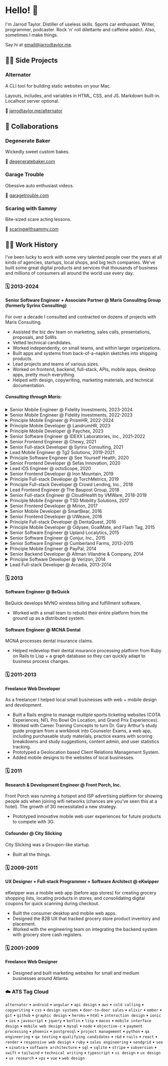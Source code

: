 # Hello! 👋

I'm Jarrod Taylor. Distiller of useless skills. Sports car enthusiast. Writer, programmer, podcaster. Rock 'n' roll dilettante and caffeine addict. Also, sometimes I make things.

Say hi at email@jarrodtaylor.me.

## :technologist: Side Projects

### Alternator

A CLI tool for building static websites on your Mac.

Layouts, includes, and variables in HTML, CSS, and JS. Markdown built-in. Localhost server optional.

:link: [jarrodtaylor.me/alternator](https://jarrodtaylor.me/alternator/)

## :handshake: Collaborations

### Degenerate Baker

Wickedly sweet custom bakes.

:link: [degeneratebaker.com](https://degeneratebaker.com/gallery)

### Garage Trouble

Obessive auto enthusiast videos.

:link: [garagetrouble.com](https://www.youtube.com/@garagetrouble)

### Scaring with Sammy

Bite-sized scare acting lessons.

:link: [scaringwithsammy.com](https://scaringwithsammy.com)

## :man_office_worker: Work History

I’ve been lucky to work with some very talented people over the years at all kinds of agencies, startups, local shops, and big tech companies. We’ve built some great digital products and services that thousands of business and millions of consumers all around the world use every day.

### :spiral_calendar: 2013-2024

#### Senior Software Engineer + Associate Partner @ Maris Consulitng Group (formerly Syrinx Consulting)

For over a decade I consulted and contracted on dozens of projects with Maris Consulting.

- Assisted the biz dev team on marketing, sales calls, presentations, proposals, and SoWs.
- Vetted technical candidates.
- Worked independently, on small teams, and within larger organizations.
- Built apps and systems from back-of-a-napkin sketches into shipping products.
- Lead projects and teams of various sizes.
- Worked on frontend, backend, full-stack, APIs, mobile apps, desktop apps, pretty much everything.
- Helped with design, copywriting, marketing materials, and technical documentation.

##### Consulting through Maris:

<details>
  <summary>Senior Mobile Engineer @ Fidelity Investments, 2023-2024</summary><br />

  The Fidelity Bloom app uses psychology to help people improve their saving and spending habits.

  I helped design and implement a scalable configuration system inside the app so we could customize features for universities and corporate sponsors, allowing them to create unique experiences for their students and employees.

  - Built the initial version of a scalable configuration so the Bloom app could be configured remotely.
  - Integrated QR codes into the launching of the Bloom app to affiliate new users with universities and corporate partners.
  - Helped build the Bloom account onboarding experience for affiliated users.
  - Worked to extend coverage of Bloom app automated UI testing.
  - Created an automated method to test new API changes against older versions of the Bloom app.
  - Built new UI screens and flows for the Bloom Learn & Earn feature.
</details>

<details>
  <summary>Senior Mobile Engineer @ Fidelity Investments, 2022-2023</summary><br />

  Using the new Fidelity OnSite Hub iOS app, Fidelity employees can book desks and conference rooms to fit their hybrid work schedules, find out when and where their colleagues are stationed, and coordinate in-person working sessions with their teams. All driven by Microsoft Teams, Exchange, and Graph data.

  - Helped get the OnSite Hub ready to ship.
</details>

<details>
  <summary>Principle Mobile Engineer @ PrismHR, 2022-2024</summary><br />

  PrismHR builds and runs the leading HR platform for companies to manage their payroll, benefits, compliance, and other HR responsibilities.

  - Worked with PrismHR to build a cross platform mobile app around their Employee Portal.
  - Created white labeled versions of the same app for Prism's customers (other HR companies).
</details>

<details>
  <summary>Principle Mobile Developer @ LandrumHR, 2023</summary><br />

  LandrumHR offers integrated and customizable services that include payroll, employee benefits, risk management, workers' compensation, compliance, consulting and training solutions.

  - Integrated LandrumHR's various HR services into mobile apps for iOS and Android.
</details>

<details>
  <summary>Principle Mobile Developer @ Paychex, 2023</summary><br />
  
  Paychex is a leading provider of integrated human capital management solutions for payroll, benefits, human resources, and insurance services.

  - Built custom branded Prism Employee Portal apps for iOS and Android.
</details>

<details>
  <summary>Senior Software Engineer @ IDEXX Laboratories, Inc., 2021-2022</summary><br />

  The IDEXX Preventative Care Challenge (PCC) tool allows veterinarians access to customized testing panels and protocols, pet owner communication tools, and personalized training.

  Initially released in US and Canada, IDEXX wanted to extend PCC to the Australian market, requiring unique test panels options, pricing and discount calculations, reporting and feedback methods, and SAP integration.

  - Performed software development, prep and release of the product to vets operating in Australia.
  - Extended the language internationalization to include AU English.
  - Developed new core and application components including a customized UX on top of the IDEXX CMS.
  - Integrated with the Global SAP system to manage AU access.
  - Added AU specific test panels into the dataset.
  - Replaced their existing, outdated LavaStorm reporting tools with new custom tools.
  - Replaced the existing SES emailing integration with a more manageable SendGrid integration.
  - Streamlined their associated iPad apps for easier future development.
  - Extended the PCC training environment to support AU vet training.
  - Helped audit and secure the PCC application code.
</details>

<details>
  <summary>Senior Frontend Engineer @ Chewy, 2021</summary><br />
  
  Chewy combines the personalized service of your neighborhood pet store with the convenience and speed of e-commerce.

  - Helped convert the Chewy web app design to be mobile-first.
</details>

<details>
  <summary>Senior Full-stack Developer @ Syrinx Consulting, 2021</summary><br />

  Syrinx Consulting was acquired by Maris Consulting Group.

  - Designed and developed a marketing website.
  - Set up auto-deployments.
  - Automated testing.
  - Built a custom CMS on top of GitHub’s wiki.
</details>

<details>
  <summary>Lead Mobile Engineer @ Tg2 Solutions, 2019-2021</summary><br />

  Tg2 DataSolv is a mobile application designed to provide a complete solution to field oriented organizations who are looking to streamline and simplify operations.

  - Designed and developed a cross platform mobile app for collecting and managing inspection data with a dynamic inspection form UX.
  - Built database, reporting, and map visualization tools.
</details>

<details>
  <summary>Principle Software Engineer @ See Yourself Health, 2020</summary><br />
  
  See Yourself Health connects diabetic people with fellow peers and health professionals to create a community striving towards better health.

  - Build a cross platform mobile app featuring an animated, interactive avatar that helped patients track symptoms for their doctors.
  - Developed web based data collection for health patients.
  - Helped connect patients with peers through a Second Life portal.
</details>

<details>
  <summary>Senior Frontend Developer @ Sefas Innovation, 2020</summary><br />

  Sefas is a global leader in omni channel customer communications management with a technology suite that provides an end-to-end solution for managing customer communications from composition to processing, distribution, archival, and retrieval.

  - Developed composable, configurable Vue.js widgets for customer onboarding and job tracking apps.
</details>

<details>
  <summary>Lead iOS Engineer @ octoScope, 2020</summary><br />

  octoScope is the market leader in isolated, repeatable and automated wireless personal testbeds.

  - Ported their C++ network traffic tool multiPerf, to run on iOS.
  - Developed a way for OctoScope's iOS app to communicate with control servers directly via Ethernet.
  - Set up ad hoc distribution to manage client access of the production releases.
</details>

<details>
  <summary>Senior Frontend Developer @ Iron Mountain, 2019</summary><br />

  Iron Mountain is a global leader in storage and information management services and trusted by more than 225,000 organizations around the world, including 95% of the Fortune 1000.

  - Built customizable, performant table widgets for Iron Mountain's internal platform.
</details>

<details>
  <summary>Principle Full-stack Developer @ TorchMetrics, 2019</summary><br />

  TorchMetrics provides specific feedback with action steps to take your presentation skills to the next level.

  - Built a customer facing web app for providing feedback on presentations.
</details>

<details>
  <summary>Principle Full-stack Developer @ Crowd Lending, Inc., 2018</summary><br />

  Greater Boston’s preferred private real estate lender, Crowd Lending, Inc. delivers a fast, flexible, and reliable lending opportunity for builders, developers, and real estate investors.

  - Designed and built a marketing website for real estate lenders.
</details>

<details>
  <summary>Lead Frontend Engineer @ The Baupost Group, 2018</summary><br />

  The Baupost Group is a Boston-based investment manager.

  - Led the front end design, architecture, development, and testing of a new internal reporting portal.
</details>

<details>
  <summary>Senior Full-stack Engineer @ CloudHealth by VMWare, 2018-2019</summary><br />

  CloudHealth provides cloud computing services related to cost management, governance, automation, security, and performance.

  - Implemented a new design system for the CloudHealth platform.
  - Implemented responsive design principles to ensure seamless user experiences across various devices.
  - Built various front end features for tracking cloud server health.
  - Integrated third-party APIs and services to enhance the platform's functionality and extend its capabilities.
  - Worked closely with backend developers to design and implement RESTful APIs for seamless data exchange between the front-end and backend systems.
</details>

<details>
  <summary>Principle Mobile Engineer @ TSD Mobility Solutions, 2017</summary><br />

  TSD designs and develops fleet mobility solutions for dealerships, automotive manufacturers, automotive groups, and car rental companies worldwide.

  - Built white labeled cross platform mobile apps (iOS + Android) for renting cars and golf carts.
  - Built supporting mid-tier services to manages rental vehicle reservations.
  - Designed and built a QR code based system for on-the-fly rentals.
</details>

<details>
  <summary>Senior Frontend Developer @ Mirion, 2017</summary><br />

  Mirion is a global leader in radiation safety, science and medicine.

  - Converted Mirion's nuclear measurement and detection hardware management app from Flash to HTML + vanilla JavaScript.
</details>

<details>
  <summary>Senior Mobile Developer @ SmartBear, 2016</summary><br />

  SmartBear provides a portfolio of trusted tools that give software development teams around the world visibility into end-to-end quality through test management and automation, API development lifecycle, and application stability, ensuring each software release is better than the last.

  - Built a prototype cross platform (Android/iOS) custom browser for automated testing of mobile web apps.
</details>

<details>
  <summary>Senior Frontend Developer @ UWeave, 2016</summary><br />

  UWeave was a mobile news startup.

  - Helped build a cross platform mobile news app with an innovative UX.
</details>

<details>
  <summary>Principle Full-stack Developer @ DentaQuest, 2016</summary><br />

  DentaQuest manages dental and vision benefits for more than 33 million Americans through a nationwide network of providers in all 50 states.

  - Developed an internal patient record tracking system to be installed in dental offices.
</details>

<details>
  <summary>Principle Mobile Developer @ Odysee, GoalMate, and Flash Tag, 2015</summary><br />
  
  - Built initial MVP versions of a few mobile social networking apps.
</details>

<details>
  <summary>Senior Software Engineer @ Upland Localytics, 2015</summary><br />

  Localytics builds and runs mobile app marketing and analytics software to understand user behavior.

  - Integrated Twitter’s advertising API into the main Localytics app.
  - Consulted on the design of their payment processing integrations.
  - Refactored their test suite for speed.
</details>

<details>
  <summary>Senior Software Engineer @ Conjur, Inc., 2015</summary><br />

  Conjur automates machine identity provisioning, authorization of privileged access, service account control, and machine-to-machine connectivity.

  - Helped with AWS config training and setup.
</details>

<details>
  <summary>Senior Software Engineer @ Cumberland Farms, 2013-2015</summary><br />

  SmartPay serves hundreds of thousands of customers and has processed over $1B in mobile payments.

  - Worked on a team of 4 to design and build the Cumberland Farms’ SmartPay server platform (6 server, high availability).
  - Helped develop high-performance iPhone, Android, and mobile web apps.
  - Helped develop scalable cloud-based services that perform ACH, PayPal, and coupon management.
</details>

<details>
  <summary>Principle Mobile Engineer @ PayPal, 2014</summary><br />

  PayPal was branching out into retail and mobile payments by taking advantage of new smartphone capabilities.

  - Built the Mobile Retail SDK for retailers to use when building their own PayPal enabled consumer mobile apps in both iOS and Android, leveraging PayPal services to manage payments, users, locations, products, and shopping sessions.
  - Wrote the mobile app side of a Bluetooth Low Energy integration with cash registers for in-store digital payments.
</details>

<details>
  <summary>Senior Backend Developer @ Altman Vilandrie & Company, 2014</summary><br />
  
  Altman is one of the world’s largest global strategy consulting firms with an exclusive focus on the Telecommunications, Media, and Technology.

  - Wrote statistical significance algorithms in Python for brand health tracking data.
  - Fixed data and performance issues.
  - Helped re-architect the upcoming version of their web app.
</details>

<details>
  <summary>Principle Software Developer @ Verizon, 2014</summary><br />

  Verizon is the largest wireless carrier in the United States.

  - Built various mobile proof-of-concept apps to show the possibilities of mobile advertising on the Verizon network.
</details>

<details>
  <summary>Lead Full-stack Developer @ Arcadia, 2013-2014</summary><br />

  Arcadia is a cloud-based healthcare data platform.

  - Built a health care opt-out web app to meet state requirements.
  - Solved their tricky frontend UI performance problems for their main Rails app.
</details>

### :spiral_calendar: 2013

#### Software Engineer @ BeQuick

BeQuick develops MVNO wireless billing and fulfillment software.

- Worked with a small team to rebuild their entire platform from the ground up as a distributed system.

#### Software Engineer @ MCNA Dental

MCNA processes dental insurance claims.

- Helped redevelop their dental insurance processing platform from Ruby on Rails to Lisp + a graph
database so they can quickly adapt to business process changes.

### :spiral_calendar: 2011-2013

#### Freelance Web Developer

As a freelancer I helped local small businesses with web + mobile design and development.

- Built a Rails engine to manage multiple sports ticketing websites (COTA Experiences, NFL Pro Bowl On Location, and Grand Prix Experiences).
- Worked with Career Training Concepts to turn Dr. Gary Arthur's study guide program from a workbook into Counselor Exams, a web app, including purchasable study materials, practice exams with scoring breakdowns and study suggestions, content admin, and user statistics tracking.
- Prototyped a Geolocation based Client Relations Management System.
- Added mobile designs to the websites of local businesses.

### :spiral_calendar: 2011

#### Research & Development Engineer @ Front Porch, Inc.

Front Porch was running a hotspot and ISP advertising platform for showing people ads when joining wifi networks (chances are you’ve seen this at a hotel). The growth of 3G necessitated a new strategy.

- Prototyped innovative mobile web user experiences for future products to compete with 3G.

#### Cofounder @ City Slicking

City Slicking was a Groupon-like startup.

- Built all the things.

### :spiral_calendar: 2009-2011

#### UX Designer + Full-stack Programmer + Software Architect @ eKwipper

eKwipper was a mobile web app (before app stores) for creating grocery shopping lists, locating products in stores, and consolidating digital coupons for quick scanning during checkout.

- Built the consumer desktop and mobile web apps.
- Designed the B2B UX that tracked grocery store product inventory and placement.
- Worked with the engineering team on integrating the backend system with grocery store cash registers.

### :spiral_calendar: 2001-2009

#### Freelance Web Designer

- Designed and built marketing websites for small and medium businesses around Atlanta.

### :cloud: ATS Tag Cloud

`alternator` • `android` • `angular` • `api design` • `aws` • `cold calling` • `copywriting` • `css` • `design systems` • `door-to-door sales` • `elixir` • `ember` • `git` • `github` • `graphic design` • `heroku` • `html` • `interaction design` • `ionic` • `ios` • `javascript` • `jquery` • `kotlin` • `lisp` • `macos` • `mobile interface design` • `mobile web design` • `mysql` • `node` • `objective-c` • `payment processing` • `phoenix` • `postgresql` • `project management` • `python` • `qa engineering` • `qa testing` • `qualifying candidates` • `r&d` • `rails` • `react` • `render` • `responsive web design` • `ruby` • `sales engineering` • `sendgrid` • `seo` • `sinatra` • `software architecture` • `sql` • `sqlite` • `stripe` • `subversion` • `swift` • `tailwind` • `technical writing` • `typescript` • `ui design` • `ux design` • `ux research` • `vps` • `vue` • `web design`
